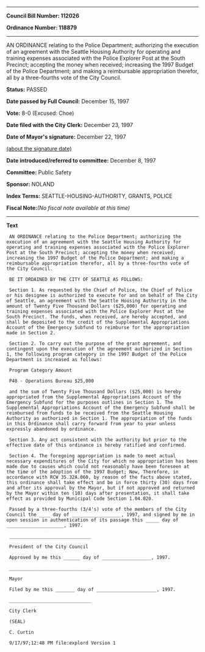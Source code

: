 

********

**Council Bill Number: 112026**
   
**Ordinance Number: 118879**
********

 AN ORDINANCE relating to the Police Department; authorizing the execution of an agreement with the Seattle Housing Authority for operating and training expenses associated with the Police Explorer Post at the South Precinct; accepting the money when received; increasing the 1997 Budget of the Police Department; and making a reimbursable appropriation therefor, all by a three-fourths vote of the City Council.

**Status:** PASSED
   
**Date passed by Full Council:** December 15, 1997
   
**Vote:** 8-0 (Excused: Choe)
   
**Date filed with the City Clerk:** December 23, 1997
   
**Date of Mayor's signature:** December 22, 1997
   
[(about the signature date)](/~public/approvaldate.htm)
   
   
   
**Date introduced/referred to committee:** December 8, 1997
   
**Committee:** Public Safety
   
**Sponsor:** NOLAND
   
   
**Index Terms:** SEATTLE-HOUSING-AUTHORITY, GRANTS, POLICE

**Fiscal Note:**_(No fiscal note available at this time)_

********

**Text**
   
```
 AN ORDINANCE relating to the Police Department; authorizing the execution of an agreement with the Seattle Housing Authority for operating and training expenses associated with the Police Explorer Post at the South Precinct; accepting the money when received; increasing the 1997 Budget of the Police Department; and making a reimbursable appropriation therefor, all by a three-fourths vote of the City Council.

 BE IT ORDAINED BY THE CITY OF SEATTLE AS FOLLOWS:

 Section 1. As requested by the Chief of Police, the Chief of Police or his designee is authorized to execute for and on behalf of The City of Seattle, an agreement with the Seattle Housing Authority in the amount of Twenty Five Thousand Dollars ($25,000) for operating and training expenses associated with the Police Explorer Post at the South Precinct. The funds, when received, are hereby accepted, and shall be deposited to the credit of the Supplemental Appropriations Account of the Emergency Subfund to reimburse for the appropriation made in Section 2.

 Section 2. To carry out the purpose of the grant agreement, and contingent upon the execution of the agreement authorized in Section 1, the following program category in the 1997 Budget of the Police Department is increased as follows:

 Program Category Amount

 P40 - Operations Bureau $25,000

 and the sum of Twenty Five Thousand Dollars ($25,000) is hereby appropriated from the Supplemental Appropriations Account of the Emergency Subfund for the purposes outlines in Section 1. The Supplemental Appropriations Account of the Emergency Subfund shall be reimbursed from funds to be received from the Seattle Housing Authority as authorized in Section 1. The appropriation of the funds in this Ordinance shall carry forward from year to year unless expressly abandoned by ordinance.

 Section 3. Any act consistent with the authority but prior to the effective date of this ordinance is hereby ratified and confirmed.

 Section 4. The foregoing appropriation is made to meet actual necessary expenditures of the City for which no appropriation has been made due to causes which could not reasonably have been foreseen at the time of the adoption of the 1997 Budget; Now, Therefore, in accordance with RCW 35.32A.060, by reason of the facts above stated, this ordinance shall take effect and be in force thirty (30) days from and after its approval by the Mayor, but if not approved and returned by the Mayor within ten (10) days after presentation, it shall take effect as provided by Municipal Code Section 1.04.020.

 Passed by a three-fourths (3/4's) vote of the members of the City Council the ____ day of __________________, 1997, and signed by me in open session in authentication of its passage this _____ day of _____________________, 1997.

 ______________________________

 President of the City Council

 Approved by me this ______ day of __________________, 1997.

 ______________________________

 Mayor

 Filed by me this _______ day of ______________________, 1997.

 ______________________________

 City Clerk

 (SEAL)

 C. Curtin

 9/17/97;12:48 PM file:explord Version 1

```

